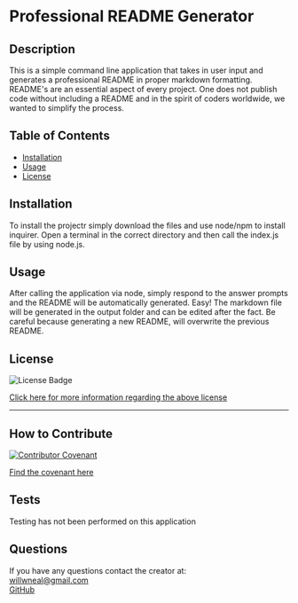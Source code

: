 
  # Professional README Generator

  ## Description

  This is a simple command line application that takes in user input and generates a professional README in proper markdown formatting. README's are an essential aspect of every project. One does not publish code without including a README and in the spirit of coders worldwide, we wanted to simplify the process.  

  ## Table of Contents 

  - [Installation](#installation)
  - [Usage](#usage)
  - [License](#license)

  ## Installation
  
  To install the projectr simply download the files and use node/npm to install inquirer. Open a terminal in the correct directory and then call the index.js file by using node.js.

  ## Usage

  After calling the application via node, simply respond to the answer prompts and the README will be automatically generated. Easy! The markdown file will be generated in the output folder and can be edited after the fact. Be careful because generating a new README, will overwrite the previous README.

  ## License

  ![License Badge](https://img.shields.io/badge/license-MIT-orange?style=plastic=appveyor?raw=true)
  <br>
  
  [Click here for more information regarding the above license](https://opensource.org/licenses/MIT)
    
  ---
    
  

  ## How to Contribute

  [![Contributor Covenant](https://img.shields.io/badge/Contributor%20Covenant-2.1-4baaaa.svg)](code_of_conduct.md)

  [Find the covenant here](https://www.contributor-covenant.org/version/2/1/code_of_conduct/code_of_conduct.txt)
  
  ## Tests

  Testing has not been performed on this application

  ## Questions
  
  If you have any questions contact the creator at:
  <br>
  [willwneal@gmail.com](mailto:willwneal@gmail.com)
  <br>
  [GitHub](https://github.com/Will-Neal)

